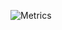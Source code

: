 ![Metrics](https://metrics.lecoq.io/bildsben?template=terminal&languages=1&isocalendar=1&lines=1&isocalendar.duration=full-year&languages.limit=8&languages.colors=github&languages.threshold=0%25&config.timezone=Europe%2FLondon)
